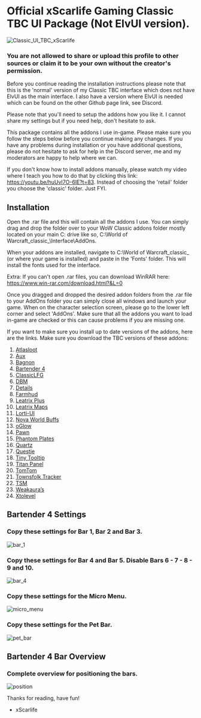 # Official xScarlife Gaming Classic TBC UI Package (Not ElvUI version).
![Classic_UI_TBC_xScarlife](https://user-images.githubusercontent.com/24465574/180671231-526142ba-aee3-4421-b672-2eeebe30e8bb.png)
### You are not allowed to share or upload this profile to other sources or claim it to be your own without the creator's permission.

Before you continue reading the installation instructions please note that this is the 'normal' version of my Classic TBC interface which does not have ElvUI as the main interface. I also have a version where ElvUI is needed which can be found on the other Github page link, see Discord.

Please note that you'll need to setup the addons how you like it. I cannot share my settings but if you need help, don't hesitate to ask.

This package contains all the addons I use in-game. Please make sure you follow the steps below before you continue making any changes. If you have any problems during installation or you have additional questions, please do not hesitate to ask for help in the Discord server, me and my moderators are happy to help where we can.

If you don't know how to install addons manually, please watch my video where I teach you how to do that by clicking this link: https://youtu.be/huUvI7O-6lE?t=83. Instead of choosing the 'retail' folder you choose the 'classic' folder. Just FYI.

## Installation
Open the .rar file and this will contain all the addons I use. You can simply drag and drop the folder over to your WoW Classic addons folder mostly located on your main C: drive like so, C:\World of Warcraft_classic_\Interface\AddOns.

When your addons are installed, navigate to C:\World of Warcraft\_classic_ (or where your game is installed) and paste in the 'Fonts' folder. This will install the fonts used for the interface.

Extra: If you can't open .rar files, you can download WinRAR here: https://www.win-rar.com/download.html?&L=0

Once you dragged and dropped the desired addon folders from the .rar file to your AddOns folder you can simply close all windows and launch your game. When on the character selection screen, please go to the lower left corner and select 'AddOns'. Make sure that all the addons you want to load in-game are checked or this can cause problems if you are missing one.

If you want to make sure you install up to date versions of the addons, here are the links. Make sure you download the TBC versions of these addons:
1)	[Atlasloot](https://www.curseforge.com/wow/addons/atlaslootclassic)
2)	[Aux](https://www.curseforge.com/wow/addons/aux)
3)	[Bagnon](https://www.curseforge.com/wow/addons/bagnon)
4)	[Bartender 4](https://www.curseforge.com/wow/addons/bartender4)
5)	[ClassicLFG](https://www.curseforge.com/wow/addons/classiclfg)
6)	[DBM](https://www.curseforge.com/wow/addons/deadly-boss-mods)
7)	[Details](https://www.curseforge.com/wow/addons/details)
8)	[Farmhud](https://www.curseforge.com/wow/addons/farmhud)
9)	[Leatrix Plus](https://www.curseforge.com/wow/addons/leatrix-plus-bcc)
10)	[Leatrix Maps](https://www.curseforge.com/wow/addons/leatrix-maps-bcc)
11)	[Lorti-UI](https://www.curseforge.com/wow/addons/lorti-ui-tbc)
12)	[Nova World Buffs](https://www.curseforge.com/wow/addons/nova-world-buffs)
13)	[oGlow](https://legacy-wow.com/tbc-addons/oglow/)
14)	[Pawn](https://www.curseforge.com/wow/addons/pawn)
15)	[Phantom Plates](https://www.curseforge.com/wow/addons/phantomplates)
16)	[Quartz](https://www.curseforge.com/wow/addons/quartz)
17)	[Questie](https://www.curseforge.com/wow/addons/questie)
18)	[Tiny Tooltip](https://github.com/laytya/TBC-Classic)
19)	[Titan Panel](https://www.curseforge.com/wow/addons/titan-panel-classic)
20)	[TomTom](https://www.curseforge.com/wow/addons/tomtom)
21)	[Townsfolk Tracker](https://www.curseforge.com/wow/addons/townsfolk-tracker)
22)	[TSM](https://www.tradeskillmaster.com/install)
23)	[Weakaura’s](https://www.curseforge.com/wow/addons/weakauras-2)
24)	[Xtolevel](https://www.curseforge.com/wow/addons/xto-level)

## Bartender 4 Settings
### Copy these settings for Bar 1, Bar 2 and Bar 3.
![bar_1](https://user-images.githubusercontent.com/24465574/180671494-9985891e-1b03-4c70-8c90-c2307b461585.png)

### Copy these settings for Bar 4 and Bar 5. Disable Bars 6 - 7 - 8 - 9 and 10.
![bar_4](https://user-images.githubusercontent.com/24465574/180671516-11c4203f-1576-4ecf-9462-047eb112a0a2.png)

### Copy these settings for the Micro Menu.
![micro_menu](https://user-images.githubusercontent.com/24465574/180671535-fc36f77b-90de-4586-8635-eda938d8bb4a.png)

### Copy these settings for the Pet Bar.
![pet_bar](https://user-images.githubusercontent.com/24465574/180671549-731dead9-783d-43e1-9e8a-eb26145d69d3.png)

## Bartender 4 Bar Overview
### Complete overview for positioning the bars.
![position](https://user-images.githubusercontent.com/24465574/180671638-650bbde8-1cb7-4e7f-b901-e03ee749b3f1.png)


Thanks for reading, have fun!

- xScarlife
